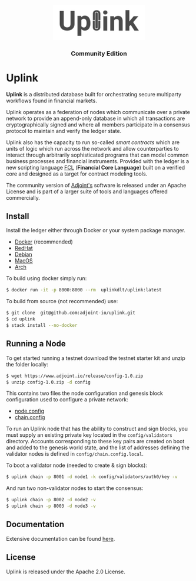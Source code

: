 <p align="center">
  <a href="http://www.adjoint.io"><img src="packages/uplink.png" width="250"/></a>
</p>
<h3 align="center">Community Edition</h3>

Uplink
======

**Uplink** is a distributed database built for orchestrating secure multiparty
workflows found in financial markets. 

Uplink operates as a federation of nodes which communicate over a private
network to provide an append-only database in which all transactions are
cryptographically signed and where all members participate in a consensus
protocol to maintain and verify the ledger state. 

Uplink also has the capacity to run so-called *smart contracts* which are units
of logic which run across the network and allow counterparties to interact
through arbitrarily sophisticated programs that can model common business
processes and financial instruments. Provided with the ledger is a new scripting
language [FCL](src/Script) (**Financial Core Language**) built on a verified
core and designed as a target for contract modeling tools.

The community version of [Adjoint's](http://www.adjoint.io) software is released
under an Apache License and is part of a larger suite of tools and languages
offered commercially.

Install
-------

Install the ledger either through Docker or your system package manager.

* [Docker](https://www.adjoint.io/pages/downloads.html#docker) (recommended)
* [RedHat](https://www.adjoint.io/pages/downloads.html#redhat)
* [Debian](https://www.adjoint.io/pages/downloads.html#debian)
* [MacOS](https://www.adjoint.io/pages/downloads.html#mac)
* [Arch](https://www.adjoint.io/pages/downloads.html#arch)

To build using docker simply run:

```bash
$ docker run -it -p 8000:8000 --rm  uplinkdlt/uplink:latest
```

To build from source (not recommended) use:

```bash
$ git clone  git@github.com:adjoint-io/uplink.git
$ cd uplink
$ stack install --no-docker
```

Running a Node
--------------

To get started running a testnet download the testnet starter kit and unzip the
folder locally:

```bash
$ wget https://www.adjoint.io/release/config-1.0.zip
$ unzip config-1.0.zip -d config
```

This contains two files the node configuration and genesis block configuration
used to configure a private network:

* [node.config](config/node.config)
* [chain.config](config/chain.config)

To run an Uplink node that has the ability to construct and sign blocks, you
must supply  an existing private key located in the `config/validators`
directory. Accounts corresponding to these key pairs are created on boot and
added to the genesis world state, and the list of addresses defining the
validator nodes is defined in `config/chain.config.local`.

To boot a validator node (needed to create & sign blocks): 

```bash
$ uplink chain -p 8001 -d node1 -k config/validators/auth0/key -v
```

And run two non-validator nodes to start the consensus:

```bash
$ uplink chain -p 8002 -d node2 -v 
$ uplink chain -p 8003 -d node3 -v
```

Documentation
-------------

Extensive documentation can be found [here](https://www.adjoint.io/docs).

License
-------

Uplink is released under the Apache 2.0 License.
